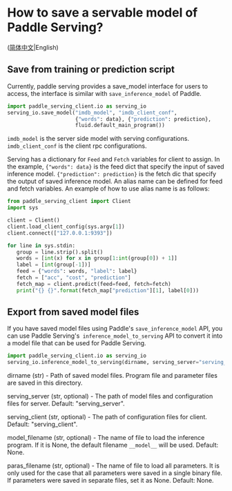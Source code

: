 # How to save a servable model of Paddle Serving?

([简体中文](./SAVE_CN.md)|English)

## Save from training or prediction script 
Currently, paddle serving provides a save_model interface for users to access, the interface is similar with `save_inference_model` of Paddle.
``` python
import paddle_serving_client.io as serving_io
serving_io.save_model("imdb_model", "imdb_client_conf",
                      {"words": data}, {"prediction": prediction},
                      fluid.default_main_program())
```
`imdb_model` is the server side model with serving configurations. `imdb_client_conf` is the client rpc configurations. 

Serving has a dictionary for `Feed` and `Fetch` variables for client to assign. In the example, `{"words": data}` is the feed dict that specify the input of saved inference model. `{"prediction": prediction}` is the fetch dic that specify the output of saved inference model. An alias name can be defined for feed and fetch variables. An example of how to use alias name
 is as follows:
 ``` python
 from paddle_serving_client import Client
import sys

client = Client()
client.load_client_config(sys.argv[1])
client.connect(["127.0.0.1:9393"])

for line in sys.stdin:
    group = line.strip().split()
    words = [int(x) for x in group[1:int(group[0]) + 1]]
    label = [int(group[-1])]
    feed = {"words": words, "label": label}
    fetch = ["acc", "cost", "prediction"]
    fetch_map = client.predict(feed=feed, fetch=fetch)
    print("{} {}".format(fetch_map["prediction"][1], label[0]))
 ```

## Export from saved model files
If you have saved model files using Paddle's `save_inference_model` API, you can use Paddle Serving's` inference_model_to_serving` API to convert it into a model file that can be used for Paddle Serving.
```python
import paddle_serving_client.io as serving_io
serving_io.inference_model_to_serving(dirname, serving_server="serving_server", serving_client="serving_client", model_filename=None, params_filename=None )
```
dirname (str) - Path of saved model files. Program file and parameter files are saved in this directory.

serving_server (str, optional) - The path of model files and configuration files for server. Default: "serving_server".

serving_client (str, optional) - The path of configuration files for client. Default: "serving_client".

model_filename (str, optional) - The name of file to load the inference program. If it is None, the default filename `__model__` will be used. Default: None.

paras_filename (str, optional) - The name of file to load all parameters. It is only used for the case that all parameters were saved in a single binary file. If parameters were saved in separate files, set it as None. Default: None.
